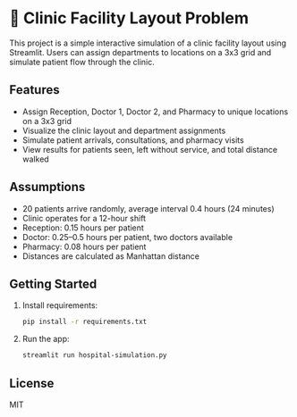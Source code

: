 # 🏥 Clinic Facility Layout Problem

This project is a simple interactive simulation of a clinic facility layout using Streamlit. Users can assign departments to locations on a 3x3 grid and simulate patient flow through the clinic.

## Features
- Assign Reception, Doctor 1, Doctor 2, and Pharmacy to unique locations on a 3x3 grid
- Visualize the clinic layout and department assignments
- Simulate patient arrivals, consultations, and pharmacy visits
- View results for patients seen, left without service, and total distance walked

## Assumptions
- 20 patients arrive randomly, average interval 0.4 hours (24 minutes)
- Clinic operates for a 12-hour shift
- Reception: 0.15 hours per patient
- Doctor: 0.25–0.5 hours per patient, two doctors available
- Pharmacy: 0.08 hours per patient
- Distances are calculated as Manhattan distance

## Getting Started
1. Install requirements:
   ```bash
   pip install -r requirements.txt
   ```
2. Run the app:
   ```bash
   streamlit run hospital-simulation.py
   ```

## License
MIT
